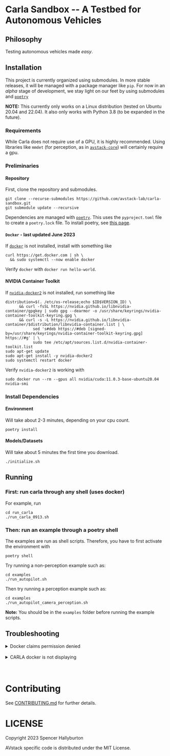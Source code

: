 # Carla Sandbox -- A Testbed for Autonomous Vehicles

## Philosophy

Testing autonomous vehicles made *easy*.

## Installation

This project is currently organized using submodules. In more stable releases, it will be managed with a package manager like `pip`. For now in an *alpha* stage of development, we stay light on our feet by using submodules and [`poetry`][poetry]

**NOTE:** This currently only works on a Linux distribution (tested on Ubuntu 20.04 and 22.04). It also only works with Python 3.8 (to be expanded in the future).

### Requirements

While Carla does not require use of a GPU, it is highly recommended. Using libraries like `mmdet` (for perception, as in [`avstack-core`][avstack-core]) will certainly require a gpu.

### Preliminaries

#### Repository
First, clone the repository and submodules.
```
git clone --recurse-submodules https://github.com/avstack-lab/carla-sandbox.git
git submodule update --recursive
```

Dependencies are managed with [`poetry`][poetry]. This uses the `pyproject.toml` file to create a `poetry.lock` file. To install poetry, see [this page](https://python-poetry.org/docs/#installation). 

#### `Docker` - last updated June 2023
If [`docker`][docker] is not installed, install with something like
```
curl https://get.docker.com | sh \
  && sudo systemctl --now enable docker
```

Verify `docker` with `docker run hello-world`.

#### NVIDIA Container Toolkit
If [`nvidia-docker2`][nvidia-docker] is not installed, run something like
```
distribution=$(. /etc/os-release;echo $ID$VERSION_ID) \
      && curl -fsSL https://nvidia.github.io/libnvidia-container/gpgkey | sudo gpg --dearmor -o /usr/share/keyrings/nvidia-container-toolkit-keyring.gpg \
      && curl -s -L https://nvidia.github.io/libnvidia-container/$distribution/libnvidia-container.list | \
            sed 's#deb https://#deb [signed-by=/usr/share/keyrings/nvidia-container-toolkit-keyring.gpg] https://#g' | \
            sudo tee /etc/apt/sources.list.d/nvidia-container-toolkit.list
sudo apt-get update
sudo apt-get install -y nvidia-docker2
sudo systemctl restart docker
```

Verify `nvidia-docker2` is working with 
```
sudo docker run --rm --gpus all nvidia/cuda:11.0.3-base-ubuntu20.04 nvidia-smi
```

### Install Dependencies

#### Environment
Will take about 2-3 minutes, depending on your cpu count.
```
poetry install
```

#### Models/Datasets
Will take about 5 minutes the first time you download.
```
./initialize.sh
```

## Running

### First: run carla through any shell (uses docker)
For example, run
```
cd run_carla
./run_carla_0913.sh
```

### Then: run an example through a poetry shell
The examples are run as shell scripts. Therefore, you have to first activate the environment with
```
poetry shell
```

Try running a non-perception example such as:
```
cd examples
./run_autopilot.sh
```

Then try running a perception example such as:
```
cd examples
./run_autopilot_camera_perception.sh
```

**Note:** You should be in the `examples` folder before running the example scripts.

## Troubleshooting
<!-- NOTE: remember to put a line break for any markdown commands in HTML. Otherwise, you need to use only HTML commands-->

<!-- <details>
<summary>
TODO
</summary>
<br>
TODO
</details> -->

<details>
<summary>
Docker claims permission denied
</summary>
<br>

Your user must be able to run docker commands. On some configurations, this may amount to adding the user to the `docker` user group. Contact your system admin.
</details>
<br>

<details>
<summary>
CARLA docker is not displaying
</summary>
<br>

If the docker container process was previously running for a *different* user, it may be trying to show the display for that other user. Check if there is a process using `docker ps -a` to get the ID's of any containers running and use `docker rm <CONTAINER ID HERE>` to officially stop and remove a process before trying again.
</details>
<br>
<br>


# Contributing

See [CONTRIBUTING.md][contributing] for further details.

# LICENSE

Copyright 2023 Spencer Hallyburton

AVstack specific code is distributed under the MIT License.

[poetry]: https://github.com/python-poetry/poetry
[docker]: https://www.docker.com/
[nvidia-docker]: https://docs.nvidia.com/datacenter/cloud-native/container-toolkit/install-guide.html#docker
[avstack-core]: https://github.com/avstack-lab/lib-avstack-core
[avstack-api]: https://github.com/avstack-lab/lib-avstack-api
[contributing]: https://github.com/avstack-lab/lib-avstack-core/blob/main/CONTRIBUTING.md
[license]: https://github.com/avstack-lab/lib-avstack-core/blob/main/LICENSE.md
